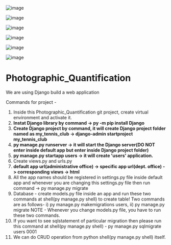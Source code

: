 ![image](https://github.com/user-attachments/assets/cb69620c-d93e-4adc-891f-75c0afe05314)


![image](https://github.com/user-attachments/assets/1d5a69f9-b40e-46cd-b747-e9008ad22c18)


![image](https://github.com/user-attachments/assets/e68cb387-06d9-4163-9915-7f4bcf608746)


![image](https://github.com/user-attachments/assets/a275814f-a53e-48dc-b2ec-6f0099f0d657)


![image](https://github.com/user-attachments/assets/c779a562-7d70-4cab-859b-f03e2f4d565c)


![image](https://github.com/user-attachments/assets/0d93b598-33ca-4390-82ab-3a7e3a90778f)














# Photographic_Quantification

We are using Django build a web application



Commands for project - 
1. Inside this Photographic_Quantification git project, create virtual environment and activate it.
2. **Instat Django library by command -> py -m pip install Django**
3. **Create Django project by command, it will create Django project folder named as my_tennis_club -> django-admin startproject my_tennis_club**
4. **py manage.py runserver -> it will start the Django server(DO NOT enter inside default app but enter inside Django project folder)**
5. **py manage.py startapp users -> it will create 'users' application.**
6. Create views.py and urls.py
7. **default app url(administrative office) -> specific app url(dept. office) -> corresponding views -> html**
8. All the app names should be registered in settings.py file inside default app and whenever you are changing this settings.py file then run command -> py manage.py migrate
9. Database - create models.py file inside an app and run these two commands at shell(py manage.py shell) to create table! Two commands are as follows- i) py manage.py makemigrations users, ii) py manage.py migrate NOTE - Whenever you change models.py file, you have to run these two commands.
10. If you want to see sqlstatement of particular migration then please run this command at shell(py manage.py shell) - py manage.py sqlmigrate users 0001
11. We can do CRUD operation from python shell(py manage.py shell) itself.


